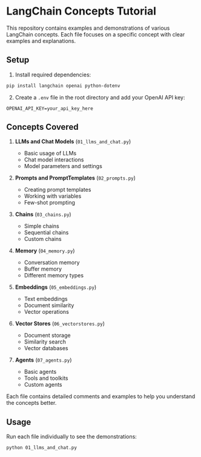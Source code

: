 # LangChain Concepts Tutorial

This repository contains examples and demonstrations of various LangChain concepts. Each file focuses on a specific concept with clear examples and explanations.

## Setup
1. Install required dependencies:
```bash
pip install langchain openai python-dotenv
```

2. Create a `.env` file in the root directory and add your OpenAI API key:
```
OPENAI_API_KEY=your_api_key_here
```

## Concepts Covered

1. **LLMs and Chat Models** (`01_llms_and_chat.py`)
   - Basic usage of LLMs
   - Chat model interactions
   - Model parameters and settings

2. **Prompts and PromptTemplates** (`02_prompts.py`)
   - Creating prompt templates
   - Working with variables
   - Few-shot prompting

3. **Chains** (`03_chains.py`)
   - Simple chains
   - Sequential chains
   - Custom chains

4. **Memory** (`04_memory.py`)
   - Conversation memory
   - Buffer memory
   - Different memory types

5. **Embeddings** (`05_embeddings.py`)
   - Text embeddings
   - Document similarity
   - Vector operations

6. **Vector Stores** (`06_vectorstores.py`)
   - Document storage
   - Similarity search
   - Vector databases

7. **Agents** (`07_agents.py`)
   - Basic agents
   - Tools and toolkits
   - Custom agents

Each file contains detailed comments and examples to help you understand the concepts better.

## Usage
Run each file individually to see the demonstrations:
```bash
python 01_llms_and_chat.py
```
